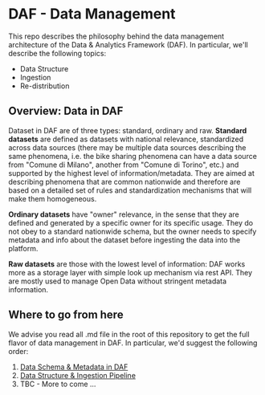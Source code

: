 # DAF - Data Management
This repo describes the philosophy behind the data management architecture of the Data & Analytics Framework (DAF). In particular, we'll describe the following topics:
- Data Structure
- Ingestion
- Re-distribution

## Overview: Data in DAF
Dataset in DAF are of three types: standard, ordinary and raw. **Standard datasets** are defined as datasets with national relevance, standardized across data sources (there may be multiple data sources describing the same phenomena, i.e. the bike sharing phenomena can have a data source from "Comune di Milano", another from "Comune di Torino", etc.) and supported by the highest level of information/metadata. They are aimed at describing phenomena that are common nationwide and therefore are based on a detailed set of rules and standardization mechanisms that will make them homogeneous.

**Ordinary datasets** have "owner" relevance, in the sense that they are defined and generated by a specific owner for its specific usage. They do not obey to a standard nationwide schema, but the owner needs to specify metadata and info about the dataset before ingesting the data into the platform.

**Raw datasets** are those with the lowest level of information: DAF works more as a storage layer with simple look up mechanism via rest API. They are mostly used to manage Open Data without stringent metadata information.

## Where to go from here
We advise you read all .md file in the root of this repository to get the full flavor of data management in DAF. In particular, we'd suggest the following order:
1. [Data Schema & Metadata in DAF](https://github.com/lilloraffa/daf-datamgmt/blob/master/schema_metadata.md)
2. [Data Structure & Ingestion Pipeline](https://github.com/lilloraffa/daf-datamgmt/blob/master/data_structure_ingestion.md)
3. TBC - More to come ...
